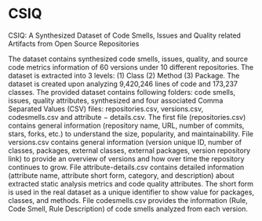 # CSIQ
CSIQ: A Synthesized Dataset of Code Smells, Issues and Quality related Artifacts from Open Source Repositories


The dataset contains synthesized code smells, issues, quality, and source code metrics information of 60 versions under 10 different repositories. The dataset is extracted into 3 levels: (1) Class (2) Method (3) Package. The dataset is created upon analyzing 9,420,246 lines of code and 173,237 classes.  The provided dataset contains following folders: code smells, issues, quality attributes, synthesized and four associated Comma Separated Values (CSV) files: repositories.csv, versions.csv, codesmells.csv and attribute − details.csv. The first file (repositories.csv) contains general information (repository name, URL, number of commits, stars, forks, etc.) to understand the size, popularity, and maintainability.   File versions.csv contains general information (version unique ID, number of classes, packages, external classes, external packages, version repository link) to provide an overview of versions and how over time the repository continues to grow. File  attribute-details.csv  contains detailed information  (attribute name,  attribute short form, category, and description) about extracted static analysis metrics and code quality attributes.  The short form is used in the real dataset as a unique identifier to show value for packages, classes, and methods. File codesmells.csv provides the information (Rule, Code Smell, Rule Description) of code smells analyzed from each version.

